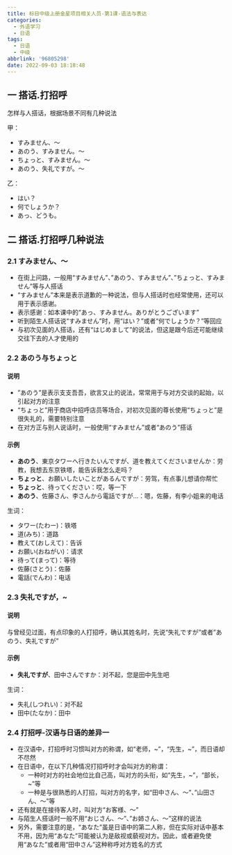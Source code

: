 ```yaml
---
title: 标日中级上册金星项目相关人员-第1课-语法与表达
categories:
  - 外语学习
  - 日语
tags:
  - 日语
  - 中级
abbrlink: '96805298'
date: 2022-09-03 18:18:48
---
```

## 一 搭话.打招呼

怎样与人搭话，根据场景不同有几种说法

甲：

* すみません、～
* あのう、すみません。～
* ちょっと、すみません。～
* あのう、失礼ですが。～

乙：

* はい？
* 何でしょうか？
* あっ、どうも。

<!--more-->

## 二  搭话.打招呼几种说法

### 2.1 すみません、～

* 在街上问路，一般用“すみません”、”あのう、すみません”、”ちょっと、すみません”等与人搭话
* “すみません”本来是表示道歉的一种说法，但与人搭话时也经常使用，还可以用于表示感谢。
* 表示感谢：如本课中的“あっ、すみません。ありがとうございます”
* 听到陌生人搭话说“すみません”时，用“はい？”或者“何でしょうか？”等回应
* 与初次见面的人搭话，还有“はじめまして”的说法，但这是跟今后还可能继续交往下去的人才使用的

### 2.2 あのう与ちょっと

#### 说明

* ”あのう”是表示支支吾吾，欲言又止的说法，常常用于与对方交谈的起始，以引起对方的注意
* “ちょっと”用于商店中招呼店员等场合，对初次见面的尊长使用“ちょっと”是很失礼的，需要特别注意
* 在对方正与别人说话时，一般使用“すみません”或者“あのう”搭话

#### 示例

* **あのう**、東京タワーへ行きたいんですが、道を教えてくださいませんか：劳教，我想去东京铁塔，能告诉我怎么走吗？
* **ちょっと**、お願いしたいことがあるんですが：劳驾，有点事儿想请你帮忙
* **ちょっと**、待ってください：哎，等一下
* **あのう**、佐藤さん、李さんから電話ですが…：嗯，佐藤，有李小姐来的电话

生词：

* タワー(たわー)：铁塔
* 道(みち)：道路
* 教えて(おしえて)：告诉
* お願い(おねがい)：请求
* 待って(まって)：等待
* 佐藤(さとう)：佐藤
* 電話(でんわ)：电话

### 2.3 失礼ですが，~

#### 说明

与曾经见过面，有点印象的人打招呼，确认其姓名时，先说“失礼ですが”或者”あのう、失礼ですが”

#### 示例

* **失礼ですが**、田中さんですか：对不起，您是田中先生吧

生词：

* 失礼(しつれい)：对不起
* 田中(たなか)：田中

### 2.4 打招呼-汉语与日语的差异一

* 在汉语中，打招呼时习惯叫对方的称谓，如“老师，~”，“先生，~”，而日语却不尽然
* 在日语中，在以下几种情况打招呼时才会叫对方的称谓：
  - 一种时对方的社会地位比自己高，叫对方的头衔，如“先生，~”，“部长，~”等
  - 一种是与很熟悉的人打招，叫对方的名字，如“田中さん、～”、”山田さん、～”等
* 还有就是在接待客人时，叫对方“お客様、～”
* 与陌生人搭话时一般不用“おじさん、～”、”お姉さん、～”这样的说法
* 另外，需要注意的是，“あなた”虽是日语中的第二人称，但在实际对话中基本不用，因为用“あなた”可能被认为是敌视或藐视对方。因此，或者避免使用“あなた”或者用“田中さん”这种称呼对方姓名的方式
